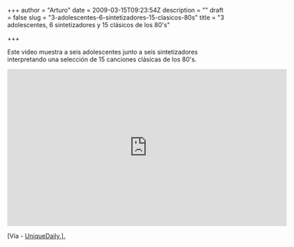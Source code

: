 +++
author = "Arturo"
date = 2009-03-15T09:23:54Z
description = ""
draft = false
slug = "3-adolescentes-6-sintetizadores-15-clasicos-80s"
title = "3 adolescentes, 6 sintetizadores y 15 clásicos de los 80's"

+++

<p>Este video muestra a seis adolescentes junto a seis sintetizadores interpretando una selección de 15 canciones clásicas de los 80's.</p>

<iframe width="640" height="360" src="http://geek.cl/wp-content/uploads/2009/03/qpbAe2HyzqA" frameborder="0" allowfullscreen></iframe>

<p>[Vía - <a href="http://geek.cl/wp-content/uploads/2009/03/3-guys-6-keyboards">UniqueDaily.].</a></p>